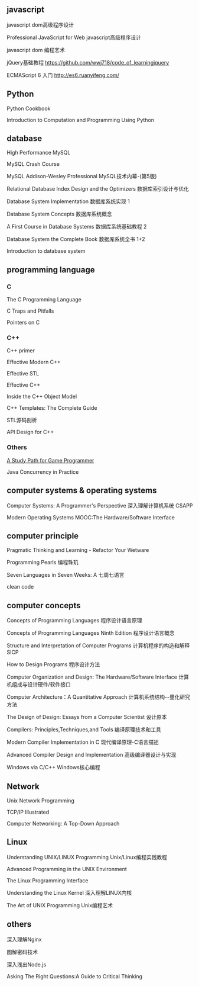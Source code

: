 
## javascript
javascript dom高级程序设计

Professional JavaScript for Web javascript高级程序设计

javascript dom 编程艺术

jQuery基础教程 https://github.com/wwj718/code_of_learningjquery

ECMAScript 6 入门 http://es6.ruanyifeng.com/

## Python

Python Cookbook

Introduction to Computation and Programming Using Python

## database
High Performance MySQL

MySQL Crash Course

MySQL Addison-Wesley Professional MySQL技术内幕-(第5版)

Relational Database Index Design and the Optimizers 数据库索引设计与优化

Database System Implementation 数据库系统实现 1

Database System Concepts 数据库系统概念

A First Course in Database Systems 数据库系统基础教程 2

Database System the Complete Book 数据库系统全书 1+2

Introduction to database system

## programming language

### C
The C Programming Language

C Traps and Pitfalls

Pointers on C

### C++

C++ primer

Effective Modern C++

Effective STL

Effective C++

Inside the C++ Object Model

C++ Templates: The Complete Guide

STL源码剖析

API Design for C++

### Others

[A Study Path for Game Programmer](https://github.com/miloyip/game-programmer)

Java Concurrency in Practice

## computer systems & operating systems
Computer Systems: A Programmer's Perspective 深入理解计算机系统 CSAPP

Modern Operating Systems MOOC:The Hardware/Software Interface

## computer principle

Pragmatic Thinking and Learning - Refactor Your Wetware

Programming Pearls 编程珠玑

Seven Languages in Seven Weeks: A 七周七语言

clean code

## computer concepts
Concepts of Programming Languages 程序设计语言原理

Concepts of Programming Languages Ninth Edition 程序设计语言概念

Structure and Interpretation of Computer Programs 计算机程序的构造和解释 SICP

How to Design Programs 程序设计方法

Computer Organization and Design: The Hardware/Software Interface 计算机组成与设计硬件/软件接口

Computer Architecture：A Quantitative Approach 计算机系统结构--量化研究方法

The Design of Design: Essays from a Computer Scientist 设计原本


Compilers: Principles,Techniques,and Tools 编译原理技术和工具 

Modern Compiler Implementation in C  现代编译原理-C语言描述 

Advanced Compiler Design and Implementation  高级编译器设计与实现 

Windows via C/C++ Windows核心编程


## Network

Unix Network Programming

TCP/IP Illustrated

Computer Networking: A Top-Down Approach

## Linux

Understanding UNIX/LINUX Programming Unix/Linux编程实践教程

Advanced Programming in the UNIX Environment

The Linux Programming Interface

Understanding the Linux Kernel 深入理解LINUX内核

The Art of UNIX Programming Unix编程艺术


## others

深入理解Nginx

图解密码技术

深入浅出Node.js

Asking The Right Questions:A Guide to Critical Thinking









